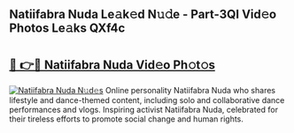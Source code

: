 ## Natiifabra Nuda Le𝚊k𝚎d N𝚞𝚍e - Part-3QI Vid𝚎o Photos Le𝚊ks QXf4c

# <h2><a href="http://fbdqgqf.evod.top/?m=Natiifabra+Nuda">🔗 👉🔴 Natiifabra Nuda Vid𝚎o Ph𝚘t𝚘s</a></h2>

[![Natiifabra Nuda N𝚞d𝚎s](https://i.imgur.com/8V9OHl7.gif)](http://fbdqgqf.evod.top/?m=Natiifabra+Nuda)
Online personality Natiifabra Nuda who shares lifestyle and dance-themed content, including solo and collaborative dance performances and vlogs. Inspiring activist Natiifabra Nuda, celebrated for their tireless efforts to promote social change and human rights. 

